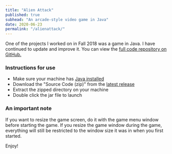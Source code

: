 ```yaml
---
title: "Alien Attack"
published: true
subhead: "An arcade-style video game in Java"
date: 2020-06-23
permalink: "/alienattack/"
---
```


One of the projects I worked on in Fall 2018 was a game in Java. 
I have continued to update and improve it. You can view the <a href="https://github.com/searri/Alien-Attack" target="_blank">full code repository on GitHub.</a>

### Instructions for use
- Make sure your machine has <a href="https://java.com/en/download/help/download_options.xml" target="_blank">Java installed</a>
- Download the "Source Code (zip)" from the <a href="https://github.com/searri/Alien-Attack/releases" target="_blank">latest release</a>
- Extract the zipped directory on your machine
- Double click the jar file to launch

### An important note
If you want to resize the game screen, do it with the game menu window before starting the game. If you resize the game window during the game, everything will still be restricted to the window size it was in when you first started.

Enjoy!